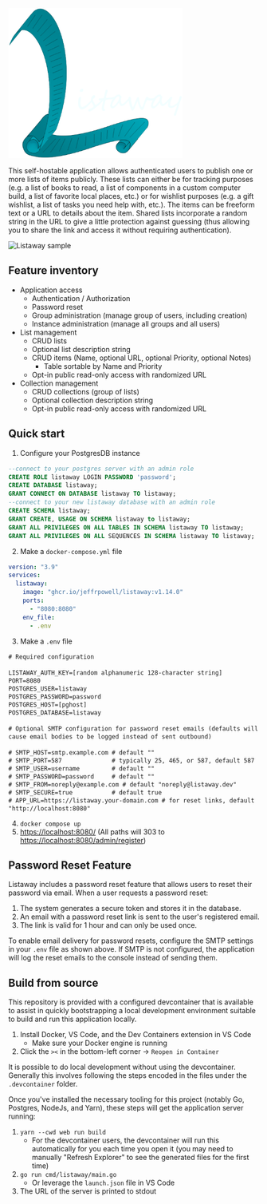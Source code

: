 <img src="./web/app/images/ListawayWordmarkDark.png" alt="Listaway logo" title="Listaway" height="300">

This self-hostable application allows authenticated users to publish one or more lists of items publicly. These lists can either be for tracking purposes (e.g. a list of books to read, a list of components in a custom computer build, a list of favorite local places, etc.) or for wishlist purposes (e.g. a gift wishlist, a list of tasks you need help with, etc.). The items can be freeform text or a URL to details about the item. Shared lists incorporate a random string in the URL to give a little protection against guessing (thus allowing you to share the link and access it without requiring authentication).

<img src="https://files.jeffpowell.dev/listawaysample.jpg" alt="Listaway sample" title="Listaway sample" height="400" width="550">

## Feature inventory
* Application access
  * Authentication / Authorization
  * Password reset
  * Group administration (manage group of users, including creation)
  * Instance administration (manage all groups and all users)
* List management
  * CRUD lists
  * Optional list description string
  * CRUD items (Name, optional URL, optional Priority, optional Notes)
    * Table sortable by Name and Priority
  * Opt-in public read-only access with randomized URL
* Collection management
  * CRUD collections (group of lists)
  * Optional collection description string
  * Opt-in public read-only access with randomized URL

## Quick start

1. Configure your PostgresDB instance
```sql
--connect to your postgres server with an admin role
CREATE ROLE listaway LOGIN PASSWORD 'password';
CREATE DATABASE listaway;
GRANT CONNECT ON DATABASE listaway TO listaway;
--connect to your new listaway database with an admin role
CREATE SCHEMA listaway;
GRANT CREATE, USAGE ON SCHEMA listaway to listaway;
GRANT ALL PRIVILEGES ON ALL TABLES IN SCHEMA listaway TO listaway;
GRANT ALL PRIVILEGES ON ALL SEQUENCES IN SCHEMA listaway TO listaway;

```
2. Make a `docker-compose.yml` file
```yaml
version: "3.9"
services:
  listaway:
    image: "ghcr.io/jeffrpowell/listaway:v1.14.0"
    ports:
      - "8080:8080"
    env_file:
      - .env
```
3. Make a `.env` file
```
# Required configuration

LISTAWAY_AUTH_KEY=[random alphanumeric 128-character string]
PORT=8080
POSTGRES_USER=listaway
POSTGRES_PASSWORD=password
POSTGRES_HOST=[pghost]
POSTGRES_DATABASE=listaway

# Optional SMTP configuration for password reset emails (defaults will cause email bodies to be logged instead of sent outbound)

# SMTP_HOST=smtp.example.com # default ""
# SMTP_PORT=587              # typically 25, 465, or 587, default 587
# SMTP_USER=username         # default ""
# SMTP_PASSWORD=password     # default ""
# SMTP_FROM=noreply@example.com # default "noreply@listaway.dev"
# SMTP_SECURE=true           # default true
# APP_URL=https://listaway.your-domain.com # for reset links, default "http://localhost:8080"
```
4. `docker compose up`
5. [https://localhost:8080/](https://localhost:8080/) (All paths will 303 to [https://localhost:8080/admin/register](https://localhost:8080/admin/register))


## Password Reset Feature

Listaway includes a password reset feature that allows users to reset their password via email. When a user requests a password reset:

1. The system generates a secure token and stores it in the database.
2. An email with a password reset link is sent to the user's registered email.
3. The link is valid for 1 hour and can only be used once.

To enable email delivery for password resets, configure the SMTP settings in your `.env` file as shown above. If SMTP is not configured, the application will log the reset emails to the console instead of sending them.

## Build from source
This repository is provided with a configured devcontainer that is available to assist in quickly bootstrapping a local development environment suitable to build and run this application locally. 

1. Install Docker, VS Code, and the Dev Containers extension in VS Code
    * Make sure your Docker engine is running
2. Click the `><` in the bottom-left corner -> `Reopen in Container`

It is possible to do local development without using the devcontainer. Generally this involves following the steps encoded in the files under the `.devcontainer` folder.

Once you've installed the necessary tooling for this project (notably Go, Postgres, NodeJs, and Yarn), these steps will get the application server running:

1. `yarn --cwd web run build`
    * For the devcontainer users, the devcontainer will run this automatically for you each time you open it (you may need to manually "Refresh Explorer" to see the generated files for the first time)
2. `go run cmd/listaway/main.go`
    * Or leverage the `launch.json` file in VS Code
3. The URL of the server is printed to stdout